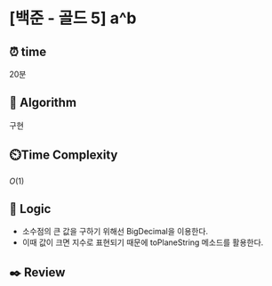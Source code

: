 # [백준 - 골드 5] a^b
 
## ⏰  **time**
20분

## :pushpin: **Algorithm**
구현

## ⏲️**Time Complexity**
$O(1)$

## :round_pushpin: **Logic**
- 소수점의 큰 값을 구하기 위해선 BigDecimal을 이용한다.
- 이때 값이 크면 지수로 표현되기 때문에 toPlaneString 메소드를 활용한다.

## :black_nib: **Review**
